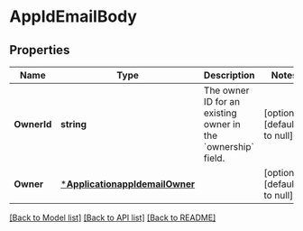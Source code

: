 # AppIdEmailBody

## Properties
Name | Type | Description | Notes
------------ | ------------- | ------------- | -------------
**OwnerId** | **string** | The owner ID for an existing owner in the &#x60;ownership&#x60; field. | [optional] [default to null]
**Owner** | [***ApplicationappIdemailOwner**](applicationappIdemail_owner.md) |  | [optional] [default to null]

[[Back to Model list]](../README.md#documentation-for-models) [[Back to API list]](../README.md#documentation-for-api-endpoints) [[Back to README]](../README.md)

